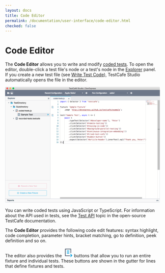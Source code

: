 ```yaml
---
layout: docs
title: Code Editor
permalink: /documentation/user-interface/code-editor.html
checked: false
---
```

# Code Editor

The **Code Editor** allows you to write and modify [coded tests](../guides/organize-tests.md#coded-test-files). To open the editor, double-click a test file's node or a test's node in the [Explorer](explorer-panel.md) panel. If you create a new test file (see [Write Test Code](../guides/write-test-code.md)), TestCafe Studio automatically opens the file in the editor.

![Code Editor](../../images/guides/code-editor.png)

You can write coded tests using JavaScript or TypeScript. For information about the API used in tests, see the [Test API](https://devexpress.github.io/testcafe/documentation/test-api/) topic in the open-source TestCafe documentation.

The **Code Editor** provides the following code edit features: syntax highlight, code completion, parameter hints, bracket matching, go to definition, peek definition and so on.

The editor also provides the ![Run test button](../../images/user-interface/run-target-icon.svg) buttons that allow you to run an entire fixture and individual tests. These buttons are shown in the gutter for lines that define fixtures and tests.